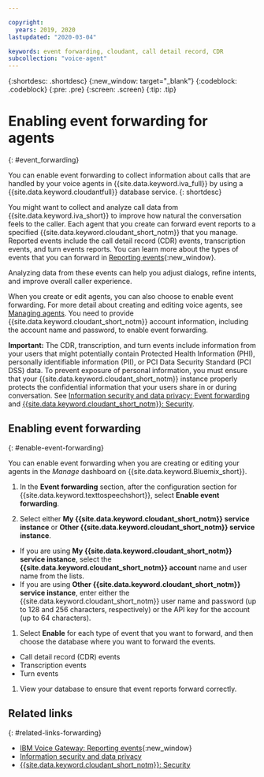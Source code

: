 ```yaml
---

copyright:
  years: 2019, 2020
lastupdated: "2020-03-04"

keywords: event forwarding, cloudant, call detail record, CDR
subcollection: "voice-agent"
---
```


{:shortdesc: .shortdesc}
{:new_window: target="_blank"}
{:codeblock: .codeblock}
{:pre: .pre}
{:screen: .screen}
{:tip: .tip}


# Enabling event forwarding for agents
{: #event_forwarding}

You can enable event forwarding to collect information about calls that are handled by your voice agents in {{site.data.keyword.iva_full}} by using a {{site.data.keyword.cloudantfull}} database service.
{: shortdesc}

You might want to collect and analyze call data from {{site.data.keyword.iva_short}} to improve how natural the conversation feels to the caller. Each agent that you create can forward event reports to a specified {{site.data.keyword.cloudant_short_notm}} that you manage. Reported events include the call detail record (CDR) events, transcription events, and turn events reports. You can learn more about the types of events that you can forward in [Reporting events](https://www.ibm.com/support/knowledgecenter/SS4U29/reporting.html){:new_window}.

Analyzing data from these events can help you adjust dialogs, refine intents, and improve overall caller experience.

When you create or edit agents, you can also choose to enable event forwarding. For more detail about creating and editing voice agents, see [Managing agents](/docs/services/voice-agent?topic=voice-agent-managing). You need to provide {{site.data.keyword.cloudant_short_notm}} account information, including the account name and password, to enable event forwarding.

**Important:** The CDR, transcription, and turn events include information from your users that might potentially contain Protected Health Information (PHI), personally identifiable information (PII), or PCI Data Security Standard (PCI DSS) data. To prevent exposure of personal information, you must ensure that your {{site.data.keyword.cloudant_short_notm}} instance properly protects the confidential information that your users share in or during conversation. See [Information security and data privacy: Event forwarding](/docs/services/voice-agent?topic=voice-agent-infosec#event_forwarding) and [{{site.data.keyword.cloudant_short_notm}}: Security](/docs/services/Cloudant/offerings?topic=cloudant-security#security).


## Enabling event forwarding
{: #enable-event-forwarding}

You can enable event forwarding when you are creating or editing your agents in the _Manage_ dashboard on {{site.data.keyword.Bluemix_short}}.

1. In the **Event forwarding** section, after the configuration section for {{site.data.keyword.texttospeechshort}}, select **Enable event forwarding**.

1. Select either **My {{site.data.keyword.cloudant_short_notm}} service instance** or **Other {{site.data.keyword.cloudant_short_notm}} service instance**.
  * If you are using **My {{site.data.keyword.cloudant_short_notm}} service instance**, select the **{{site.data.keyword.cloudant_short_notm}} account** name and user name from the lists.
  * If you are using **Other {{site.data.keyword.cloudant_short_notm}} service instance**, enter either the {{site.data.keyword.cloudant_short_notm}} user name and password (up to 128 and 256 characters, respectively) or the API key for the account (up to 64 characters).

1. Select **Enable** for each type of event that you want to forward, and then choose the database where you want to forward the events.
  * Call detail record (CDR) events
  * Transcription events
  * Turn events

1. View your database to ensure that event reports forward correctly.

## Related links
{: #related-links-forwarding}
* [IBM Voice Gateway: Reporting events](https://www.ibm.com/support/knowledgecenter/SS4U29/reporting.html){:new_window}
* [Information security and data privacy](/docs/services/voice-agent?topic=voice-agent-infosec)
* [{{site.data.keyword.cloudant_short_notm}}: Security](/docs/services/Cloudant/offerings?topic=cloudant-security#security)

